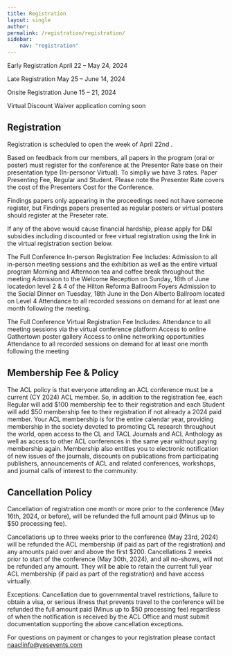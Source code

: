 ```yaml
---
title: Registration
layout: single
author: 
permalink: /registration/registration/
sidebar:
    nav: "registration"
---
```


Early Registration April 22 – May 24, 2024

Late Registration May 25 – June 14, 2024

Onsite Registration June 15 – 21, 2024

Virtual Discount Waiver application coming soon

## Registration

Registration is scheduled to open the week of April 22nd .

Based on feedback from our members, all papers in the program (oral or poster) must register for the conference at the Presentor Rate base on their presentation type (In-personor Virtual). To simpliy we have 3 rates. Paper Presenting Fee, Regular and Student. Please note the Presenter Rate covers the cost of the Presenters Cost for the Conference.

Findings papers only appearing in the proceedings need not have someone register, but Findings papers presented as regular posters or virtual posters should register at the Preseter rate.

If any of the above would cause financial hardship, please apply for D&I subsidies including discounted or free virtual registration using the link in the virtual registration section below.

The Full Conference In-person Registration Fee Includes:
Admission to all in-person meeting sessions and the exhibition as well as the entire virtual program
Morning and Afternoon tea and coffee break throughout the meeting
Admission to the Welcome Reception on Sunday, 16th of June locatedon level 2 & 4 of the Hilton Reforma Ballroom Foyers
Admission to the Social Dinner on Tuesday, 18th June in the Don Alberto Ballroom located on Level 4 Attendance to all recorded sessions on demand for at least one month following the meeting.

The Full Conference Virtual Registration Fee Includes:
Attendance to all meeting sessions via the virtual conference platform
Access to online Gathertown poster gallery
Access to online networking opportunities
Attendance to all recorded sessions on demand for at least one month following the meeting

## Membership Fee & Policy

The ACL policy is that everyone attending an ACL conference must be a current (CY 2024) ACL member. So, in addition to the registration fee, each Regular will add $100 membership fee to their registration and each Student will add $50 membership fee to their registration if not already a 2024 paid member. Your ACL membership is for the entire calendar year, providing membership in the society devoted to promoting CL research throughout the world, open access to the CL and TACL Journals and ACL Anthology as well as access to other ACL conferences in the same year without paying membership again. Membership also entitles you to electronic notification of new issues of the journals, discounts on publications from participating publishers, announcements of ACL and related conferences, workshops, and journal calls of interest to the community.

## Cancellation Policy


Cancellation of registration one month or more prior to the conference (May 16th, 2024, or before), will be refunded the full amount paid (Minus up to $50 processing fee).

Cancellations up to three weeks prior to the conference (May 23rd, 2024) will be refunded the ACL membership (if paid as part of the registration) and any amounts paid over and above the first $200. Cancellations 2 weeks prior to start of the conference (May 30th, 2024), and all no-shows, will not be refunded any amount. They will be able to retain the current full year ACL membership (if paid as part of the registration) and have access virtually.

Exceptions: Cancellation due to governmental travel restrictions, failure to obtain a visa, or serious illness that prevents travel to the conference will be refunded the full amount paid (Minus up to $50 processing fee) regardless of when the notification is received by the ACL Office and must submit documentation supporting the above cancellation exceptions.



For questions on payment or changes to your registration please contact [naaclinfo@yesevents.com](naaclinfo@yesevents.com)